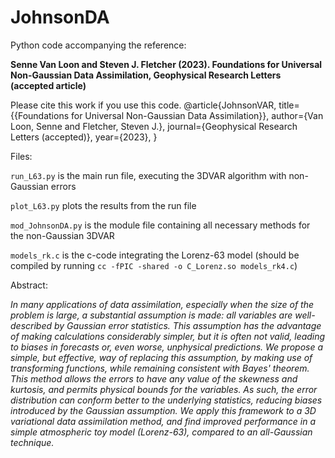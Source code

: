 # JohnsonDA

Python code accompanying the reference:

**Senne Van Loon and Steven J. Fletcher (2023). Foundations for Universal Non-Gaussian Data Assimilation, Geophysical Research Letters (accepted article)**

Please cite this work if you use this code.
@article{JohnsonVAR,
    title={{Foundations for Universal Non-Gaussian Data Assimilation}},
    author={Van Loon, Senne and Fletcher, Steven J.},
    journal={Geophysical Research Letters (accepted)},
    year={2023},
}


Files:

`run_L63.py` is the main run file, executing the 3DVAR algorithm with non-Gaussian errors

`plot_L63.py` plots the results from the run file

`mod_JohnsonDA.py` is the module file containing all necessary methods for the non-Gaussian 3DVAR

`models_rk.c` is the c-code integrating the Lorenz-63 model (should be compiled by running ```cc -fPIC -shared -o C_Lorenz.so models_rk4.c```)

Abstract:

*In many applications of data assimilation, especially when the size of the problem is large, a substantial assumption is made: all variables are well-described by Gaussian error statistics. This assumption has the advantage of making calculations considerably simpler, but it is often not valid, leading to biases in forecasts or, even worse, unphysical predictions. We propose a simple, but effective, way of replacing this assumption, by making use of transforming functions, while remaining consistent with Bayes' theorem. This method allows the errors to have any value of the skewness and kurtosis, and permits physical bounds for the variables. As such, the error distribution can conform better to the underlying statistics, reducing biases introduced by the Gaussian assumption. We apply this framework to a 3D variational data assimilation method, and find improved performance in a simple atmospheric toy model (Lorenz-63), compared to an all-Gaussian technique.*
